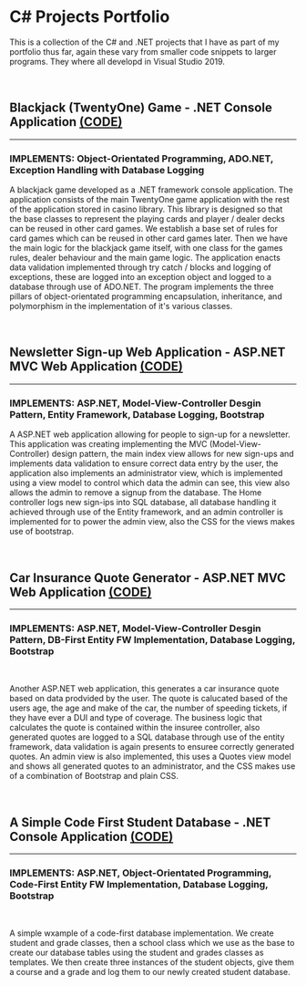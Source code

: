 # __C# Projects Portfolio__

This is a collection of the C# and .NET projects that I have as part of my portfolio thus far, again these vary from smaller code snippets to larger programs. They where all developd in Visual Studio 2019.  

&nbsp;

## __Blackjack (TwentyOne) Game - .NET Console Application__ [(CODE)](https://github.com/ProfSFrink/c_sharp_portfolio/tree/master/TwentyOne/TwentyOne)

---

### __IMPLEMENTS: Object-Orientated Programming, ADO.NET, Exception Handling with Database Logging__

A blackjack game developed as a .NET framework console application. The application consists of the main TwentyOne game application with the rest of the application stored in casino library. This library is designed so that the base classes to represent the playing cards and player / dealer decks can be reused in other card games. We establish a base set of rules for card games which can be reused in other card games later. Then we have the main logic for the blackjack game itself, with one class for the games rules, dealer behaviour and the main game logic. The application enacts data validation implemented through try catch / blocks and logging of exceptions, these are logged into an exception object and logged to a database through use of ADO.NET. The program implements the three pillars of object-orientated programming encapsulation, inheritance, and polymorphism in the implementation of it's various classes.

&nbsp;

## __Newsletter Sign-up Web Application - ASP.NET MVC Web Application__ [(CODE)](https://github.com/ProfSFrink/c_sharp_portfolio/tree/master/NewsletterAppMVC/NewsletterAppMVC)

---

### __IMPLEMENTS: ASP.NET, Model-View-Controller Desgin Pattern, Entity Framework, Database Logging, Bootstrap__

A ASP.NET web application allowing for people to sign-up for a newsletter. This application was creating implementing the MVC (Model-View-Controller) design pattern, the main index view allows for new sign-ups and implements data validation to ensure correct data entry by the user, the application also implements an administrator view, which is implemented using a view model to control which data the admin can see, this view also allows the admin to remove a signup from the database. The Home controller logs new sign-ips into SQL database, all database handling it achieved through use of the Entity framework, and an admin controller is implemented for to power the admin view, also the CSS for the views makes use of bootstrap.  

&nbsp;

## __Car Insurance Quote Generator - ASP.NET MVC Web Application__ [(CODE)](https://github.com/ProfSFrink/c_sharp_portfolio/tree/master/CarInsurance/CarInsurance)

---

### __IMPLEMENTS: ASP.NET, Model-View-Controller Desgin Pattern, DB-First Entity FW Implementation, Database Logging, Bootstrap__

&nbsp;

Another ASP.NET web application, this generates a car insurance quote based on data prodvided by the user. The quote is calucated based of the users age, the age and make of the car, the number of speeding tickets, if they have ever a DUI and type of coverage. The business logic that calculates the quote is contained within the insuree controller, also generated quotes are logged to a SQL database through use of the entity framework, data validation is again presents to ensuree correctly generated quotes. An admin view is also implemented, this uses a Quotes view model and shows all generated quotes to an administrator, and the CSS makes use of a combination of Bootstrap and plain CSS.

&nbsp;

## __A Simple Code First Student Database - .NET Console Application__ [(CODE)](https://github.com/ProfSFrink/c_sharp_portfolio/tree/master/CodeFirstDBAssign/CodeFirstDBAssign)

---

### __IMPLEMENTS: ASP.NET, Object-Orientated Programming, Code-First Entity FW Implementation, Database Logging, Bootstrap__

&nbsp;

A simple wxample of a code-first database implementation. We create student and grade classes, then a school class which we use as the base to create our database tables using the student and grades classes as templates. We then create three instances of the student objects, give them a course and a grade and log them to our newly created student database.
